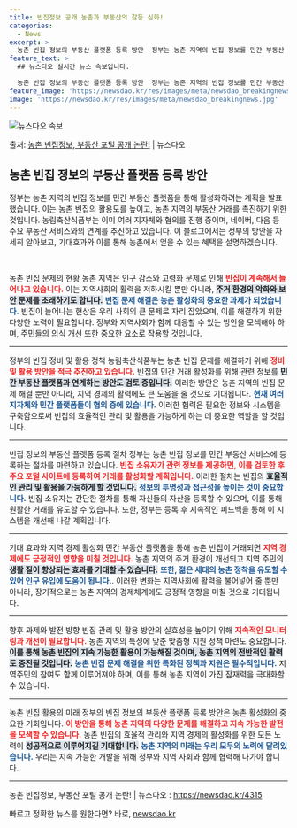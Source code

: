 ```yaml
---
title: 빈집정보 공개 농촌과 부동산의 갈등 심화!
categories:
  - News
excerpt: >
  농촌 빈집 정보의 부동산 플랫폼 등록 방안  정부는 농촌 지역의 빈집 정보를 민간 부동산 플랫폼을 통해 활성…
feature_text: >
  ## 뉴스다오 실시간 뉴스 속보입니다.

  농촌 빈집 정보의 부동산 플랫폼 등록 방안  정부는 농촌 지역의 빈집 정보를 민간 부동산 플랫폼을 통해 활성…
feature_image: 'https://newsdao.kr/res/images/meta/newsdao_breakingnews.jpg'
image: 'https://newsdao.kr/res/images/meta/newsdao_breakingnews.jpg'
---
```


![뉴스다오 속보](https://newsdao.kr/res/images/meta/newsdao_breakingnews.jpg)

<p>출처: <a href="https://newsdao.kr/4315" rel="dofollow">농촌 빈집정보, 부동산 포털 공개 논란!</a> | 뉴스다오</p>

<h2 data-ke-size="size26">농촌 빈집 정보의 부동산 플랫폼 등록 방안</h2>

<p data-ke-size="size16">정부는 농촌 지역의 빈집 정보를 민간 부동산 플랫폼을 통해 활성화하려는 계획을 발표했습니다. 이는 농촌 빈집의 활용도를 높이고, 농촌 지역의 부동산 거래를 촉진하기 위한 것입니다. 농림축산식품부는 이미 여러 지자체와 협의를 진행 중이며, 네이버, 다음 등 주요 부동산 서비스와의 연계를 추진하고 있습니다. 이 블로그에서는 정부의 방안을 자세히 알아보고, 기대효과와 이를 통해 농촌에서 얻을 수 있는 혜택을 설명하겠습니다.</p>

<p data-ke-size="size16">&nbsp;</p>

농촌 빈집 문제의 현황
농촌 지역은 인구 감소와 고령화 문제로 인해 <b><span style="color: #ee2323;">빈집이 계속해서 늘어나고 있습니다.</span></b> 이는 지역사회의 활력을 저하시킬 뿐만 아니라, <b><span style="background-color: #21538527;">주거 환경의 악화와 보안 문제를 초래하기도 합니다.</span></b> <b><span style="color: #1a5490;">빈집 문제 해결은 농촌 활성화의 중요한 과제가 되었습니다.</span></b> 빈집이 늘어나는 현상은 우리 사회의 큰 문제로 자리 잡았으며, 이를 해결하기 위한 다양한 노력이 필요합니다. 정부와 지역사회가 함께 대응할 수 있는 방안을 모색해야 하며, 주민들의 의식 개선 또한 중요한 요소로 작용할 것입니다.

<hr>

정부의 빈집 정비 및 활용 정책
농림축산식품부는 농촌 빈집 문제를 해결하기 위해 <b><span style="color: #ee2323;">정비 및 활용 방안을 적극 추진하고 있습니다.</span></b> 빈집의 민간 거래 활성화를 위해 관련 정보를 <b><span style="background-color: #21538527;">민간 부동산 플랫폼과 연계하는 방안도 검토 중입니다.</span></b> 이러한 방안은 농촌 지역의 빈집 문제 해결 뿐만 아니라, 지역 경제의 활력에도 큰 도움을 줄 것으로 기대됩니다. <b><span style="color: #1a5490;">현재 여러 지자체와 민간 플랫폼들이 협의 중에 있습니다.</span></b> 이러한 협력은 필요한 정보와 시스템을 구축함으로써 빈집의 효율적인 관리 및 활용을 가능하게 하는 데 중요한 역할을 할 것입니다.

<hr>

빈집 정보의 부동산 플랫폼 등록 절차
정부는 농촌 빈집 정보를 민간 부동산 서비스에 등록하는 절차를 마련하고 있습니다. <b><span style="color: #ee2323;">빈집 소유자가 관련 정보를 제공하면, 이를 검토한 후 주요 포털 사이트에 등록하여 거래를 활성화할 계획입니다.</span></b> 이러한 절차는 빈집의 <b><span style="background-color: #21538527;">효율적인 관리 및 활용을 가능하게 할 것입니다.</span></b> <b><span style="color: #1a5490;">정보의 투명성과 접근성을 높이는 것이 중요합니다.</span></b> 빈집 소유자는 간단한 절차를 통해 자신들의 자산을 등록할 수 있으며, 이를 통해 원활한 거래를 유도할 수 있습니다. 또한, 정부는 등록 후 지속적인 피드백을 통해 이 시스템을 개선해 나갈 계획입니다.

<hr>

기대 효과와 지역 경제 활성화
민간 부동산 플랫폼을 통해 농촌 빈집이 거래되면 <b><span style="color: #ee2323;">지역 경제에도 긍정적인 영향을 미칠 것입니다.</span></b> 농촌 지역의 주거 환경이 개선되고 지역 주민의 <b><span style="background-color: #21538527;">생활 질이 향상되는 효과를 기대할 수 있습니다.</span></b> <b><span style="color: #1a5490;">또한, 젊은 세대의 농촌 정착을 유도할 수 있어 인구 유입에 도움이 됩니다.</span></b>. 이러한 변화는 지역사회에 활력을 불어넣어 줄 뿐만 아니라, 장기적으로는 농촌 지역의 경제체계에도 긍정적 영향을 미칠 것으로 기대됩니다.

<hr>

향후 과제와 발전 방향
빈집 관리 및 활용 방안의 실효성을 높이기 위해 <b><span style="color: #ee2323;">지속적인 모니터링과 개선이 필요합니다.</span></b> 농촌 지역의 특성에 맞춘 맞춤형 지원 정책 마련도 중요합니다. <b><span style="background-color: #21538527;">이를 통해 농촌 빈집의 지속 가능한 활용이 가능해질 것이며, 농촌 지역의 전반적인 활력도 증진될 것입니다.</span></b> <b><span style="color: #1a5490;">농촌 빈집 문제 해결을 위한 특화된 정책과 지원은 필수적입니다.</span></b> 지역주민의 참여도 함께 이루어져야 하며, 이를 통해 농촌 지역이 가진 잠재력을 극대화할 수 있습니다.

<hr>

농촌 빈집 활용의 미래
정부의 빈집 정보의 부동산 플랫폼 등록 방안은 농촌 활성화의 중요한 기회입니다. <b><span style="color: #ee2323;">이 방안을 통해 농촌 지역의 다양한 문제를 해결하고 지속 가능한 발전을 모색할 수 있습니다.</span></b> 농촌 빈집의 효율적 관리와 지역 경제의 활성화를 위한 모든 노력이 <b><span style="background-color: #21538527;">성공적으로 이루어지길 기대합니다.</span></b> <b><span style="color: #1a5490;">농촌 지역의 미래는 우리 모두의 노력에 달려있습니다.</span></b> 우리는 지속 가능한 개발을 위해 정부와 지역 사회와 함께 협력해 나가야 합니다.

<hr>

농촌 빈집정보, 부동산 포털 공개 논란!  | 뉴스다오  : https://newsdao.kr/4315 

빠르고 정확한 뉴스를 원한다면? 바로, <a href="https://newsdao.kr" rel="dofollow">newsdao.kr</a>


